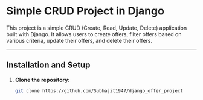 # Simple CRUD Project in Django

This project is a simple CRUD (Create, Read, Update, Delete) application built with Django. It allows users to create offers, filter offers based on various criteria, update their offers, and delete their offers.

---

## Installation and Setup

1. **Clone the repository:**

   ```bash
   git clone https://github.com/Subhajit1947/django_offer_project
